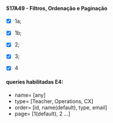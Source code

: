 #### S17A49 - Filtros, Ordenação e Paginação

- [x]  1a;
- [x]  1b;
- [x]  2;
- [x]  3;
- [x]  4


#### queries habilitadas E4:
- name= [any]
- type= [Teacher, Operations, CX]
- order= [id, name(default), type, email]
- page= [1(default), 2 ...]